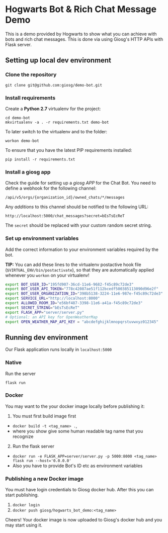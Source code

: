 # Hogwarts Bot & Rich Chat Message Demo

This is a demo provided by Hogwarts to show what you can achieve with bots and rich chat messages. This is done via using Giosg's HTTP APIs with Flask server.

## Setting up local dev environment

### Clone the repository

    git clone git@github.com:giosg/demo-bot.git

### Install requirements

Create a **Python 2.7** virtualenv for the project:

    cd demo-bot
    mkvirtualenv -a . -r requirements.txt demo-bot

To later switch to the virtualenv and to the folder:

    workon demo-bot

To ensure that you have the latest PIP requirements installed:

    pip install -r requirements.txt

### Install a giosg app

Check the guide for setting up a *giosg APP* for the Chat Bot.
You need to define a webhook for the following channel:

    /api/v5/orgs/{organization_id}/owned_chats/*/messages

Any *additions* to this channel should be notified to the following URL:

    http://localhost:5000/chat_messages?secret=bEsTsEcReT

The `secret` should be replaced with your custom random secret string.

### Set up environment variables

Add the correct information to your environment variables required by the bot.

**TIP:** You can add these lines to the virtualenv postactive hook file (`$VIRTUAL_ENV/bin/postactivate`), so that they are automatically applied whenever you `workon` on your virtualenv!

``` bash
export BOT_USER_ID="195fd907-36cd-11e6-9682-f45c89c72de3"
export BOT_USER_API_TOKEN="778c42087ae51f112bcedf500385113090d96e2f"
export BOT_USER_ORGANIZATION_ID="398b5138-3224-11e6-987e-f45c89c72de3"
export SERVICE_URL="http://localhost:8000"
export ALLOWED_ROOM_ID="e56bf487-3398-11e6-a41a-f45c89c72de3"
export SECRET_STRING="bEsTsEcReT"
export FLASK_APP="server/server.py"
# Optional: an API key for OpenWeatherMap
export OPEN_WEATHER_MAP_API_KEY = "abcdefghijklmnopqrstuvwxyz012345"
```

## Running dev environment

Our Flask application runs locally in `localhost:5000`

### Native

Run the server

    flask run

### Docker

You may want to the your docker image locally before publishing it:

1. You must first build image first
  -  `docker build -t <tag_name> .`,
  -  where you show give some human readable tag name that you recognize

2. Run the flask server
  - `docker run -e FLASK_APP=server/server.py -p 5000:8000 <tag_name> flask run --host='0.0.0.0'`
  - Also you have to provide Bot's ID etc as environment variables

### Publishing a new Docker image

You must have login credentials to Giosg docker hub. After this you can start publishing.

1. `docker login`
2. `docker push giosg/hogwarts_bot_demo:<tag_name>`

Cheers! Your docker image is now uploaded to Giosg's docker hub and you may start using it.

